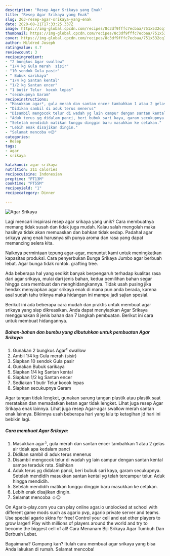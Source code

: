 ```yaml
---
description: "Resep Agar Srikaya yang Enak"
title: "Resep Agar Srikaya yang Enak"
slug: 263-resep-agar-srikaya-yang-enak
date: 2020-08-21T17:33:25.337Z
image: https://img-global.cpcdn.com/recipes/8c3df9fffc7ecbaa/751x532cq70/agar-srikaya-foto-resep-utama.jpg
thumbnail: https://img-global.cpcdn.com/recipes/8c3df9fffc7ecbaa/751x532cq70/agar-srikaya-foto-resep-utama.jpg
cover: https://img-global.cpcdn.com/recipes/8c3df9fffc7ecbaa/751x532cq70/agar-srikaya-foto-resep-utama.jpg
author: Mildred Joseph
ratingvalue: 4.7
reviewcount: 3
recipeingredient:
- "2 bungkus Agar swallow"
- "1/4 kg Gula merah  sisir"
- "10 sendok Gula pasir"
- " Bubuk sarikaya"
- "1/4 kg Santan kental"
- "1/2 kg Santan encer"
- "1 butir Telur  kocok lepas"
- "secukupnya Garam"
recipeinstructions:
- "Masukkan agar², gula merah dan santan encer tambahkan 1 atau 2 gelas air tidak apa kedalam panci"
- "Didikan sambil di aduk terus menerus"
- "Disambil mengocok telur di wadah yg lain campur dengan santan kental sampe teraduk rata. Sisihkan"
- "Aduk terus yg didalam panci, beri bubuk sari kaya, garam secukupnya. Setelah mendidih masukkan santan kental yg telah tercampur telur. Aduk hingga mendidih."
- "Setelah mendidih matikan tunggu dinggin baru masukkan ke cetakan."
- "Lebih enak disajikan dingin."
- "Selamat mencoba ☺️😉"
categories:
- Resep
tags:
- agar
- srikaya

katakunci: agar srikaya 
nutrition: 211 calories
recipecuisine: Indonesian
preptime: "PT13M"
cooktime: "PT55M"
recipeyield: "1"
recipecategory: Dinner

---
```



![Agar Srikaya](https://img-global.cpcdn.com/recipes/8c3df9fffc7ecbaa/751x532cq70/agar-srikaya-foto-resep-utama.jpg)

Lagi mencari inspirasi resep agar srikaya yang unik? Cara membuatnya memang tidak susah dan tidak juga mudah. Kalau salah mengolah maka hasilnya tidak akan memuaskan dan bahkan tidak sedap. Padahal agar srikaya yang enak harusnya sih punya aroma dan rasa yang dapat memancing selera kita.

Naiknya permintaan tepung agar-agar, menuntut kami untuk meningkatkan kapasitas produksi. Cara penyerbukan Bunga Srikaya Jumbo agar berbuah lebat. Agar bunga tidak rontok. grafting tree.

Ada beberapa hal yang sedikit banyak berpengaruh terhadap kualitas rasa dari agar srikaya, mulai dari jenis bahan, kedua pemilihan bahan segar hingga cara membuat dan menghidangkannya. Tidak usah pusing jika hendak menyiapkan agar srikaya enak di mana pun anda berada, karena asal sudah tahu triknya maka hidangan ini mampu jadi sajian spesial.


Berikut ini ada beberapa cara mudah dan praktis untuk membuat agar srikaya yang siap dikreasikan. Anda dapat menyiapkan Agar Srikaya menggunakan 8 jenis bahan dan 7 langkah pembuatan. Berikut ini cara untuk membuat hidangannya.

<!--inarticleads1-->

##### Bahan-bahan dan bumbu yang dibutuhkan untuk pembuatan Agar Srikaya:

1. Gunakan 2 bungkus Agar² swallow
1. Ambil 1/4 kg Gula merah  (sisir)
1. Siapkan 10 sendok Gula pasir
1. Gunakan  Bubuk sarikaya
1. Siapkan 1/4 kg Santan kental
1. Siapkan 1/2 kg Santan encer
1. Sediakan 1 butir Telur  kocok lepas
1. Siapkan secukupnya Garam


Agar tangan tidak lengket, gunakan sarung tangan plastik atau plastik saat meratakan dan memadatkan ketan agar tidak lengket. Lihat juga resep Agar Srikaya enak lainnya. Lihat juga resep Agar-agar swallow merah santan enak lainnya. Bikinnya usah beberapa hari yang lalu tp ketagihan jd hari ini bebikin lagi. 

<!--inarticleads2-->

##### Cara membuat Agar Srikaya:

1. Masukkan agar², gula merah dan santan encer tambahkan 1 atau 2 gelas air tidak apa kedalam panci
1. Didikan sambil di aduk terus menerus
1. Disambil mengocok telur di wadah yg lain campur dengan santan kental sampe teraduk rata. Sisihkan
1. Aduk terus yg didalam panci, beri bubuk sari kaya, garam secukupnya. Setelah mendidih masukkan santan kental yg telah tercampur telur. Aduk hingga mendidih.
1. Setelah mendidih matikan tunggu dinggin baru masukkan ke cetakan.
1. Lebih enak disajikan dingin.
1. Selamat mencoba ☺️😉


On Agario-play.com you can play online agar.io unblocked at school with different game mods such as agario pvp, agario private server and teams. Use special agario skins for free! Control your cell and eat other players to grow larger! Play with millions of players around the world and try to become the biggest cell of all! Cara Menanam Biji Srikaya Agar Tumbuh Dan Berbuah Lebat. 

Bagaimana? Gampang kan? Itulah cara membuat agar srikaya yang bisa Anda lakukan di rumah. Selamat mencoba!
